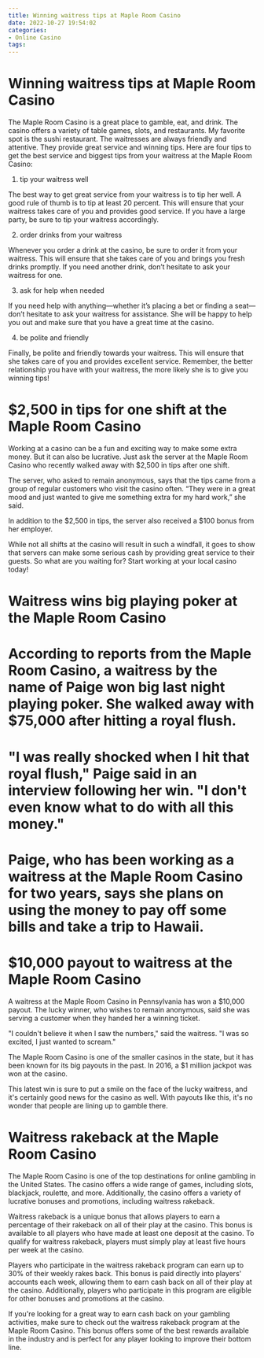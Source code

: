 ```yaml
---
title: Winning waitress tips at Maple Room Casino
date: 2022-10-27 19:54:02
categories:
- Online Casino
tags:
---
```



#  Winning waitress tips at Maple Room Casino

The Maple Room Casino is a great place to gamble, eat, and drink. The casino offers a variety of table games, slots, and restaurants. My favorite spot is the sushi restaurant. The waitresses are always friendly and attentive. They provide great service and winning tips. Here are four tips to get the best service and biggest tips from your waitress at the Maple Room Casino:

1) tip your waitress well

The best way to get great service from your waitress is to tip her well. A good rule of thumb is to tip at least 20 percent. This will ensure that your waitress takes care of you and provides good service. If you have a large party, be sure to tip your waitress accordingly.

2) order drinks from your waitress

Whenever you order a drink at the casino, be sure to order it from your waitress. This will ensure that she takes care of you and brings you fresh drinks promptly. If you need another drink, don’t hesitate to ask your waitress for one.

3) ask for help when needed

If you need help with anything—whether it’s placing a bet or finding a seat—don’t hesitate to ask your waitress for assistance. She will be happy to help you out and make sure that you have a great time at the casino.

4) be polite and friendly

Finally, be polite and friendly towards your waitress. This will ensure that she takes care of you and provides excellent service. Remember, the better relationship you have with your waitress, the more likely she is to give you winning tips!

#  $2,500 in tips for one shift at the Maple Room Casino

Working at a casino can be a fun and exciting way to make some extra money. But it can also be lucrative. Just ask the server at the Maple Room Casino who recently walked away with $2,500 in tips after one shift.

The server, who asked to remain anonymous, says that the tips came from a group of regular customers who visit the casino often. “They were in a great mood and just wanted to give me something extra for my hard work,” she said.

In addition to the $2,500 in tips, the server also received a $100 bonus from her employer.

While not all shifts at the casino will result in such a windfall, it goes to show that servers can make some serious cash by providing great service to their guests. So what are you waiting for? Start working at your local casino today!

#  Waitress wins big playing poker at the Maple Room Casino

# According to reports from the Maple Room Casino, a waitress by the name of Paige won big last night playing poker. She walked away with $75,000 after hitting a royal flush.

# "I was really shocked when I hit that royal flush," Paige said in an interview following her win. "I don't even know what to do with all this money."

# Paige, who has been working as a waitress at the Maple Room Casino for two years, says she plans on using the money to pay off some bills and take a trip to Hawaii.

#  $10,000 payout to waitress at the Maple Room Casino 

A waitress at the Maple Room Casino in Pennsylvania has won a $10,000 payout. The lucky winner, who wishes to remain anonymous, said she was serving a customer when they handed her a winning ticket.

"I couldn't believe it when I saw the numbers," said the waitress. "I was so excited, I just wanted to scream."

The Maple Room Casino is one of the smaller casinos in the state, but it has been known for its big payouts in the past. In 2016, a $1 million jackpot was won at the casino.

This latest win is sure to put a smile on the face of the lucky waitress, and it's certainly good news for the casino as well. With payouts like this, it's no wonder that people are lining up to gamble there.

#  Waitress rakeback at the Maple Room Casino

The Maple Room Casino is one of the top destinations for online gambling in the United States. The casino offers a wide range of games, including slots, blackjack, roulette, and more. Additionally, the casino offers a variety of lucrative bonuses and promotions, including waitress rakeback.

Waitress rakeback is a unique bonus that allows players to earn a percentage of their rakeback on all of their play at the casino. This bonus is available to all players who have made at least one deposit at the casino. To qualify for waitress rakeback, players must simply play at least five hours per week at the casino.

Players who participate in the waitress rakeback program can earn up to 30% of their weekly rakes back. This bonus is paid directly into players' accounts each week, allowing them to earn cash back on all of their play at the casino. Additionally, players who participate in this program are eligible for other bonuses and promotions at the casino.

If you're looking for a great way to earn cash back on your gambling activities, make sure to check out the waitress rakeback program at the Maple Room Casino. This bonus offers some of the best rewards available in the industry and is perfect for any player looking to improve their bottom line.